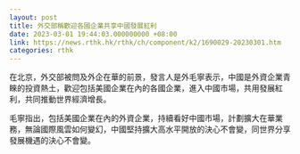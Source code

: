 ```yaml
---
layout: post
title: 外交部稱歡迎各國企業共享中國發展紅利
date: 2023-03-01 19:44:03.000000000 +08:00
link: https://news.rthk.hk/rthk/ch/component/k2/1690029-20230301.htm
categories: rthk
---
```


在北京，外交部被問及外企在華的前景，發言人是外毛寧表示，中國是外資企業青睞的投資熱土，歡迎包括美國企業在內的各國企業，進入中國市場，共用發展紅利，共同推動世界經濟增長。

毛寧指出，包括美國企業在內的外資企業，持續看好中國市場，計劃擴大在華業務，無論國際風雲如何變幻，中國堅持擴大高水平開放的決心不會變，同世界分享發展機遇的決心不會變。
